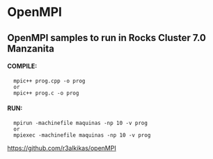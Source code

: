 # OpenMPI
## OpenMPI samples to run in Rocks Cluster 7.0 Manzanita

#### COMPILE:
      mpic++ prog.cpp -o prog 
      or
      mpic++ prog.c -o prog
          
#### RUN:
      mpirun -machinefile maquinas -np 10 -v prog
      or
      mpiexec -machinefile maquinas -np 10 -v prog
   
   https://github.com/r3alkikas/openMPI

